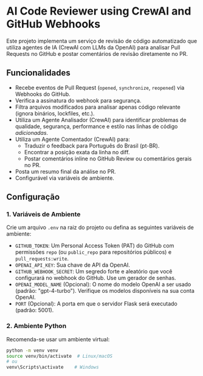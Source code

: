 # AI Code Reviewer using CrewAI and GitHub Webhooks

Este projeto implementa um serviço de revisão de código automatizado que utiliza agentes de IA (CrewAI com LLMs da OpenAI) para analisar Pull Requests no GitHub e postar comentários de revisão diretamente no PR.

## Funcionalidades

- Recebe eventos de Pull Request (`opened`, `synchronize`, `reopened`) via Webhooks do GitHub.
- Verifica a assinatura do webhook para segurança.
- Filtra arquivos modificados para analisar apenas código relevante (ignora binários, lockfiles, etc.).
- Utiliza um Agente Analisador (CrewAI) para identificar problemas de qualidade, segurança, performance e estilo nas linhas de código _adicionadas_.
- Utiliza um Agente Comentador (CrewAI) para:
  - Traduzir o feedback para Português do Brasil (pt-BR).
  - Encontrar a posição exata da linha no diff.
  - Postar comentários inline no GitHub Review ou comentários gerais no PR.
- Posta um resumo final da análise no PR.
- Configurável via variáveis de ambiente.

## Configuração

### 1. Variáveis de Ambiente

Crie um arquivo `.env` na raiz do projeto ou defina as seguintes variáveis de ambiente:

- `GITHUB_TOKEN`: Um Personal Access Token (PAT) do GitHub com permissões `repo` (ou `public_repo` para repositórios públicos) e `pull_requests:write`.
- `OPENAI_API_KEY`: Sua chave de API da OpenAI.
- `GITHUB_WEBHOOK_SECRET`: Um segredo forte e aleatório que você configurará no webhook do GitHub. Use um gerador de senhas.
- `OPENAI_MODEL_NAME` (Opcional): O nome do modelo OpenAI a ser usado (padrão: "gpt-4-turbo"). Verifique os modelos disponíveis na sua conta OpenAI.
- `PORT` (Opcional): A porta em que o servidor Flask será executado (padrão: 5001).

### 2. Ambiente Python

Recomenda-se usar um ambiente virtual:

```bash
python -m venv venv
source venv/bin/activate  # Linux/macOS
# ou
venv\Scripts\activate    # Windows
```
